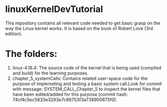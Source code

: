 # linuxKernelDevTutorial
This repository contains all relevant code needed to get basic grasp on the way the Linux kernel works. It is based on the book of Robert Love (3rd edition).

# The folders:
1. linux-4.18.4: The source code of the kernel that is being used (complied and build) for the learning purposes.
2. chapter_5_systemCalls: Contains related user-space code for the purpose of implemeting and testing a basic system call.Look for commit with message: SYSTEM_CALL_Chapter_5 to inspect the kernel files that have been edited/added for this purpose (commit hash: 74cf4c5ec5833e3293e7c86753f3a738900675f0).

